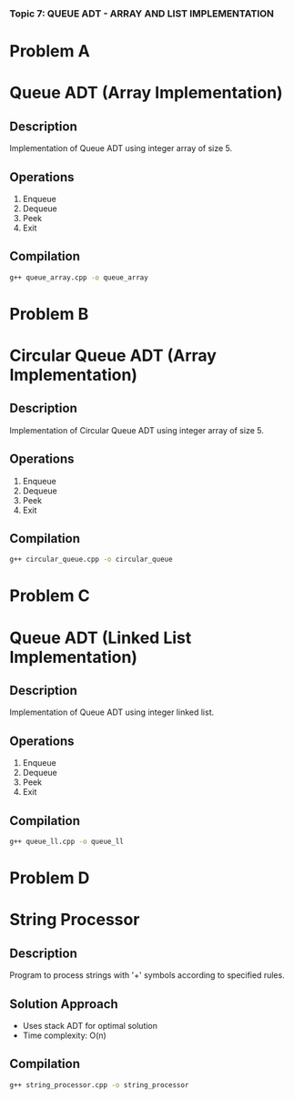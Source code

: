 ### Topic 7: QUEUE ADT - ARRAY AND LIST IMPLEMENTATION

# Problem A 

# Queue ADT (Array Implementation)

## Description
Implementation of Queue ADT using integer array of size 5.

## Operations
1. Enqueue
2. Dequeue
3. Peek
4. Exit

## Compilation
```bash
g++ queue_array.cpp -o queue_array
```

# Problem B 

# Circular Queue ADT (Array Implementation)

## Description
Implementation of Circular Queue ADT using integer array of size 5.

## Operations
1. Enqueue
2. Dequeue
3. Peek
4. Exit

## Compilation
```bash
g++ circular_queue.cpp -o circular_queue
```

# Problem C 

# Queue ADT (Linked List Implementation)

## Description
Implementation of Queue ADT using integer linked list.

## Operations
1. Enqueue
2. Dequeue
3. Peek
4. Exit

## Compilation
```bash
g++ queue_ll.cpp -o queue_ll
```

# Problem D 

# String Processor

## Description
Program to process strings with '+' symbols according to specified rules.

## Solution Approach
- Uses stack ADT for optimal solution
- Time complexity: O(n)

## Compilation
```bash
g++ string_processor.cpp -o string_processor
